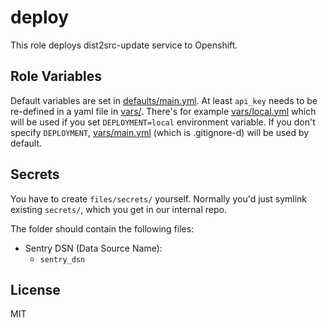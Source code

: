 # deploy

This role deploys dist2src-update service to Openshift.

## Role Variables

Default variables are set in [defaults/main.yml](defaults/main.yml).
At least `api_key` needs to be re-defined in a yaml file in [vars/](vars/).
There's for example [vars/local.yml](vars/local.yml) which will be used if you set
`DEPLOYMENT=local` environment variable.
If you don't specify `DEPLOYMENT`, [vars/main.yml](vars/main.yml) (which is .gitignore-d)
will be used by default.

## Secrets

You have to create `files/secrets/` yourself.
Normally you'd just symlink existing `secrets/`,
which you get in our internal repo.

The folder should contain the following files:

- Sentry DSN (Data Source Name):
  - `sentry_dsn`

## License

MIT
